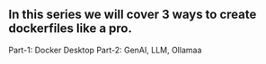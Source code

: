## In this series we will cover 3 ways to create dockerfiles like a pro.
Part-1: Docker Desktop
Part-2: GenAI, LLM, Ollamaa
